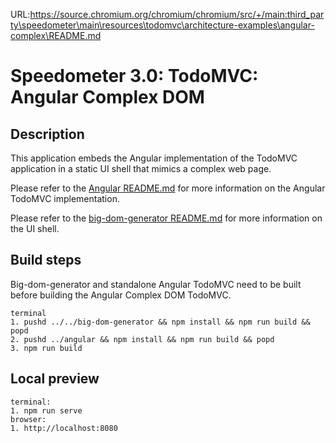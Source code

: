 URL:https://source.chromium.org/chromium/chromium/src/+/main:third_party\speedometer\main\resources\todomvc\architecture-examples\angular-complex\README.md
# Speedometer 3.0: TodoMVC: Angular Complex DOM

## Description

This application embeds the Angular implementation of the TodoMVC application in a static UI shell that mimics a complex web page.

Please refer to the [Angular README.md](../angular/README.md) for more information on the Angular TodoMVC implementation.

Please refer to the [big-dom-generator README.md](../../big-dom-generator/README.md) for more information on the UI shell.

## Build steps

Big-dom-generator and standalone Angular TodoMVC need to be built before building the Angular Complex DOM TodoMVC.

```
terminal
1. pushd ../../big-dom-generator && npm install && npm run build && popd
2. pushd ../angular && npm install && npm run build && popd
3. npm run build
```

## Local preview

```
terminal:
1. npm run serve
browser:
1. http://localhost:8080
```
